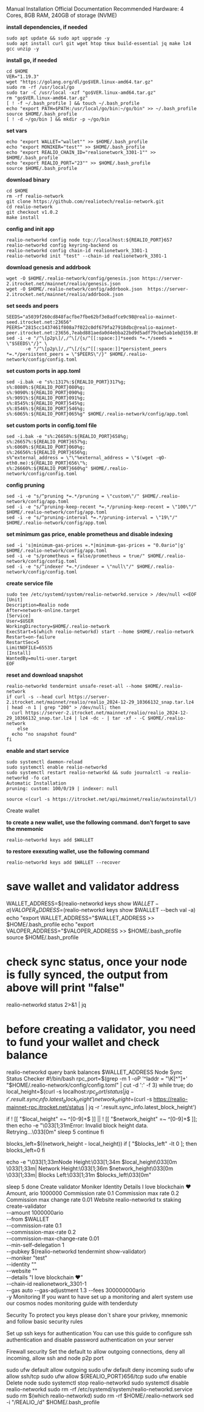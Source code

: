 Manual Installation
Official Documentation
Recommended Hardware: 4 Cores, 8GB RAM, 240GB of storage (NVME)

**install dependencies, if needed**
```
sudo apt update && sudo apt upgrade -y
sudo apt install curl git wget htop tmux build-essential jq make lz4 gcc unzip -y
```

**install go, if needed**
```
cd $HOME
VER="1.19.3"
wget "https://golang.org/dl/go$VER.linux-amd64.tar.gz"
sudo rm -rf /usr/local/go
sudo tar -C /usr/local -xzf "go$VER.linux-amd64.tar.gz"
rm "go$VER.linux-amd64.tar.gz"
[ ! -f ~/.bash_profile ] && touch ~/.bash_profile
echo "export PATH=$PATH:/usr/local/go/bin:~/go/bin" >> ~/.bash_profile
source $HOME/.bash_profile
[ ! -d ~/go/bin ] && mkdir -p ~/go/bin
```

**set vars**
```
echo "export WALLET="wallet"" >> $HOME/.bash_profile
echo "export MONIKER="test"" >> $HOME/.bash_profile
echo "export REALIO_CHAIN_ID="realionetwork_3301-1"" >> $HOME/.bash_profile
echo "export REALIO_PORT="23"" >> $HOME/.bash_profile
source $HOME/.bash_profile
```

**download binary**
```
cd $HOME
rm -rf realio-network
git clone https://github.com/realiotech/realio-network.git
cd realio-network
git checkout v1.0.2
make install
```

**config and init app**
```
realio-networkd config node tcp://localhost:${REALIO_PORT}657
realio-networkd config keyring-backend os
realio-networkd config chain-id realionetwork_3301-1
realio-networkd init "test" --chain-id realionetwork_3301-1
```

**download genesis and addrbook**
```
wget -O $HOME/.realio-network/config/genesis.json https://server-2.itrocket.net/mainnet/realio/genesis.json
wget -O $HOME/.realio-network/config/addrbook.json  https://server-2.itrocket.net/mainnet/realio/addrbook.json
```

**set seeds and peers**
```
SEEDS="a5039f260cd848facfbe7fbe62bf3e8adfce9c98@realio-mainnet-seed.itrocket.net:23656"
PEERS="2815cc1437461f808a7f022c0df679fa27918dbc@realio-mainnet-peer.itrocket.net:23656,7eabd881aeda0d4ebba22bd9d5adf79cbe5ab1eb@159.89.224.12:46656,271f194229b4ee9be89777daa3ef8201553865cc@65.108.232.168:36656,41d4a00a29c34a3e5e8084d6edff5be4f53389ab@65.109.18.169:12056,92bd4dd1784f4a7860a2b0d2a5bc8f16d9e5edaa@65.109.103.177:37656,944bc1fd43690447dd500065ad4eb272cfbfefd3@144.76.155.11:23656,56971ee9336dda008d64c3997207eac8e441c3ef@95.216.12.106:21096,32c0e5b5e341e7d68c16377f65c05c1734846a55@65.108.230.113:21096,6f5d99fac932cf4c01a3e408c5f3c1ad57ea507b@138.68.175.105:26656,ae925f32ead79c394bb7f6f8abb5345f7a16b064@167.235.102.45:16656,1f64a6df3783cb10e5bbc67db3bed7aee57f2988@65.21.136.219:21096"
sed -i -e "/^\[p2p\]/,/^\[/{s/^[[:space:]]*seeds *=.*/seeds = \"$SEEDS\"/}" \
       -e "/^\[p2p\]/,/^\[/{s/^[[:space:]]*persistent_peers *=.*/persistent_peers = \"$PEERS\"/}" $HOME/.realio-network/config/config.toml
```
**set custom ports in app.toml**
```
sed -i.bak -e "s%:1317%:${REALIO_PORT}317%g;
s%:8080%:${REALIO_PORT}080%g;
s%:9090%:${REALIO_PORT}090%g;
s%:9091%:${REALIO_PORT}091%g;
s%:8545%:${REALIO_PORT}545%g;
s%:8546%:${REALIO_PORT}546%g;
s%:6065%:${REALIO_PORT}065%g" $HOME/.realio-network/config/app.toml
```

**set custom ports in config.toml file**
```
sed -i.bak -e "s%:26658%:${REALIO_PORT}658%g;
s%:26657%:${REALIO_PORT}657%g;
s%:6060%:${REALIO_PORT}060%g;
s%:26656%:${REALIO_PORT}656%g;
s%^external_address = \"\"%external_address = \"$(wget -qO- eth0.me):${REALIO_PORT}656\"%;
s%:26660%:${REALIO_PORT}660%g" $HOME/.realio-network/config/config.toml
```

**config pruning**
```
sed -i -e "s/^pruning *=.*/pruning = \"custom\"/" $HOME/.realio-network/config/app.toml 
sed -i -e "s/^pruning-keep-recent *=.*/pruning-keep-recent = \"100\"/" $HOME/.realio-network/config/app.toml
sed -i -e "s/^pruning-interval *=.*/pruning-interval = \"19\"/" $HOME/.realio-network/config/app.toml
```

**set minimum gas price, enable prometheus and disable indexing**
```
sed -i 's|minimum-gas-prices =.*|minimum-gas-prices = "0.0ario"|g' $HOME/.realio-network/config/app.toml
sed -i -e "s/prometheus = false/prometheus = true/" $HOME/.realio-network/config/config.toml
sed -i -e "s/^indexer *=.*/indexer = \"null\"/" $HOME/.realio-network/config/config.toml
```

**create service file**
```
sudo tee /etc/systemd/system/realio-networkd.service > /dev/null <<EOF
[Unit]
Description=Realio node
After=network-online.target
[Service]
User=$USER
WorkingDirectory=$HOME/.realio-network
ExecStart=$(which realio-networkd) start --home $HOME/.realio-network
Restart=on-failure
RestartSec=5
LimitNOFILE=65535
[Install]
WantedBy=multi-user.target
EOF
```

**reset and download snapshot**
```
realio-networkd tendermint unsafe-reset-all --home $HOME/.realio-network
if curl -s --head curl https://server-2.itrocket.net/mainnet/realio/realio_2024-12-29_10366132_snap.tar.lz4 | head -n 1 | grep "200" > /dev/null; then
  curl https://server-2.itrocket.net/mainnet/realio/realio_2024-12-29_10366132_snap.tar.lz4 | lz4 -dc - | tar -xf - -C $HOME/.realio-network
    else
  echo "no snapshot found"
fi
```

**enable and start service**
```
sudo systemctl daemon-reload
sudo systemctl enable realio-networkd
sudo systemctl restart realio-networkd && sudo journalctl -u realio-networkd -fo cat
Automatic Installation
pruning: custom: 100/0/19 | indexer: null

source <(curl -s https://itrocket.net/api/mainnet/realio/autoinstall/)
```

Create wallet

**to create a new wallet, use the following command. don’t forget to save the mnemonic**
```
realio-networkd keys add $WALLET
```

**to restore exexuting wallet, use the following command**
```
realio-networkd keys add $WALLET --recover
```

# save wallet and validator address
WALLET_ADDRESS=$(realio-networkd keys show $WALLET -a)
VALOPER_ADDRESS=$(realio-networkd keys show $WALLET --bech val -a)
echo "export WALLET_ADDRESS="$WALLET_ADDRESS >> $HOME/.bash_profile
echo "export VALOPER_ADDRESS="$VALOPER_ADDRESS >> $HOME/.bash_profile
source $HOME/.bash_profile

# check sync status, once your node is fully synced, the output from above will print "false"
realio-networkd status 2>&1 | jq 

# before creating a validator, you need to fund your wallet and check balance
realio-networkd query bank balances $WALLET_ADDRESS 
Node Sync Status Checker
#!/bin/bash
rpc_port=$(grep -m 1 -oP '^laddr = "\K[^"]+' "$HOME/.realio-network/config/config.toml" | cut -d ':' -f 3)
while true; do
  local_height=$(curl -s localhost:$rpc_port/status | jq -r '.result.sync_info.latest_block_height')
  network_height=$(curl -s https://realio-mainnet-rpc.itrocket.net/status | jq -r '.result.sync_info.latest_block_height')

  if ! [[ "$local_height" =~ ^[0-9]+$ ]] || ! [[ "$network_height" =~ ^[0-9]+$ ]]; then
    echo -e "\033[1;31mError: Invalid block height data. Retrying...\033[0m"
    sleep 5
    continue
  fi

  blocks_left=$((network_height - local_height))
  if [ "$blocks_left" -lt 0 ]; then
    blocks_left=0
  fi

  echo -e "\033[1;33mNode Height:\033[1;34m $local_height\033[0m \033[1;33m| Network Height:\033[1;36m $network_height\033[0m \033[1;33m| Blocks Left:\033[1;31m $blocks_left\033[0m"

  sleep 5
done
Create validator
Moniker
Identity
Details
I love blockchain ❤️
Amount, ario
1000000
Commission rate
0.1
Commission max rate
0.2
Commission max change rate
0.01
Website
realio-networkd tx staking create-validator \
--amount 1000000ario \
--from $WALLET \
--commission-rate 0.1 \
--commission-max-rate 0.2 \
--commission-max-change-rate 0.01 \
--min-self-delegation 1 \
--pubkey $(realio-networkd tendermint show-validator) \
--moniker "test" \
--identity "" \
--website "" \
--details "I love blockchain ❤️" \
--chain-id realionetwork_3301-1 \
 --gas auto --gas-adjustment 1.3 --fees 300000000ario \
-y
Monitoring
If you want to have set up a monitoring and alert system use our cosmos nodes monitoring guide with tenderduty

Security
To protect you keys please don`t share your privkey, mnemonic and follow basic security rules

Set up ssh keys for authentication
You can use this guide to configure ssh authentication and disable password authentication on your server

Firewall security
Set the default to allow outgoing connections, deny all incoming, allow ssh and node p2p port

sudo ufw default allow outgoing 
sudo ufw default deny incoming 
sudo ufw allow ssh/tcp 
sudo ufw allow ${REALIO_PORT}656/tcp
sudo ufw enable
Delete node
sudo systemctl stop realio-networkd
sudo systemctl disable realio-networkd
sudo rm -rf /etc/systemd/system/realio-networkd.service
sudo rm $(which realio-networkd)
sudo rm -rf $HOME/.realio-network
sed -i "/REALIO_/d" $HOME/.bash_profile
